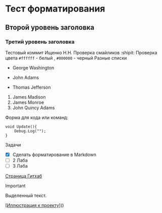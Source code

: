 # Тест форматирования
## Второй уровень заголовка
### Третий уровень заголовка
Тестовый коммит Ищенко Н.Н. 
Проверка смайликов :shipit:
Проверка цвета `#ffffff` - белый , `#000000` - черный 
Разные списки
- George Washington
* John Adams
+ Thomas Jefferson

1. James Madison
1. James Monroe
1. John Quincy Adams

Форма для кода или команд:
```
void Update(){
	Debug.Log("");
}
```
Задачи
- [x] Сделать форматирование в Markdown
- [ ] 2 Лаба
- [ ] 3 Лаба

[Страница Гитхаб](https://pages.github.com/)
> [!IMPORTANT]
> Выделенный текст.

[[Иллюстрация к проекту](https://github.com/DragonAirDragon/test/blob/main/images.png)]()
